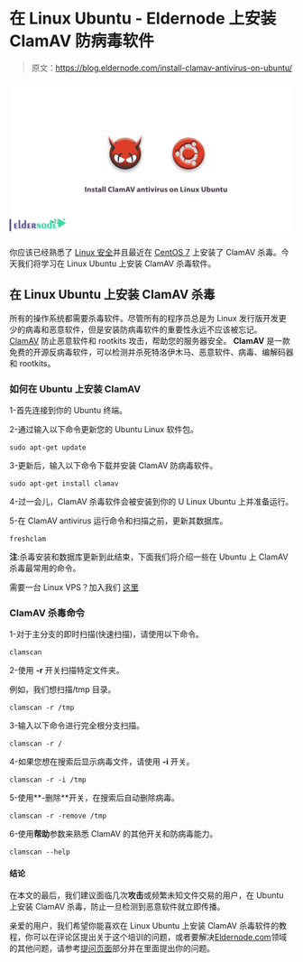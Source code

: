 # 在 Linux Ubuntu - Eldernode 上安装 ClamAV 防病毒软件

> 原文：<https://blog.eldernode.com/install-clamav-antivirus-on-ubuntu/>

![Install ClamAV antivirus on Linux Ubuntu](img/f29784aa4a0d6e8e59e2800fd961a9e7.png)

你应该已经熟悉了 [Linux 安全](https://eldernode.com/linux-security-tips-and-tricks/)并且最近在 [CentOS 7](https://eldernode.com/install-clamav-antivirus-centos-7/) 上安装了 ClamAV 杀毒。今天我们将学习在 Linux Ubuntu 上安装 ClamAV 杀毒软件。

## 在 Linux Ubuntu 上安装 ClamAV 杀毒

所有的操作系统都需要杀毒软件。尽管所有的程序员总是为 Linux 发行版开发更少的病毒和恶意软件，但是安装防病毒软件的重要性永远不应该被忘记。 [ClamAV](https://www.clamav.net/) 防止恶意软件和 rootkits 攻击，帮助您的服务器安全。 **ClamAV** 是一款免费的开源反病毒软件，可以检测并杀死特洛伊木马、恶意软件、病毒、编解码器和 rootkits。

### 如何在 Ubuntu 上安装 ClamAV

1-首先连接到你的 Ubuntu 终端。

2-通过输入以下命令更新您的 Ubuntu Linux 软件包。

```
sudo apt-get update
```

3-更新后，输入以下命令下载并安装 ClamAV 防病毒软件。

```
sudo apt-get install clamav
```

4-过一会儿，ClamAV 杀毒软件会被安装到你的 U Linux Ubuntu 上并准备运行。

5-在 ClamAV antivirus 运行命令和扫描之前，更新其数据库。

```
freshclam
```

**注**:杀毒安装和数据库更新到此结束，下面我们将介绍一些在 Ubuntu 上 ClamAV 杀毒最常用的命令。

需要一台 Linux VPS？加入我们 [这里](https://eldernode.com/linux-vps/)

### ClamAV 杀毒命令

1-对于主分支的即时扫描(快速扫描)，请使用以下命令。

```
clamscan
```

2-使用 **-r** 开关扫描特定文件夹。

例如，我们想扫描/tmp 目录。

```
clamscan -r /tmp
```

3-输入以下命令进行完全根分支扫描。

```
clamscan -r /
```

4-如果您想在搜索后显示病毒文件，请使用 **-i** 开关。

```
clamscan -r -i /tmp
```

5-使用**-删除**开关，在搜索后自动删除病毒。

```
clamscan -r -remove /tmp 
```

6-使用**帮助**参数来熟悉 ClamAV 的其他开关和防病毒能力。

```
clamscan --help 
```

#### 结论

在本文的最后，我们建议面临几次**攻击**或频繁未知文件交易的用户，在 Ubuntu 上安装 ClamAV 杀毒，防止一旦检测到恶意软件就立即传播。

亲爱的用户，我们希望你能喜欢在 Linux Ubuntu 上安装 ClamAV 杀毒软件的教程，你可以在评论区提出关于这个培训的问题，或者要解决[Eldernode.com](https://bit.ly/2Y5rVUu)领域的其他问题，请参考[提问页面](https://eldernode.com/ask)部分并在里面提出你的问题。